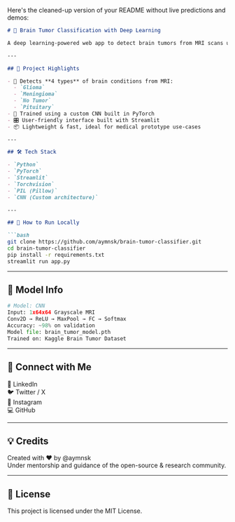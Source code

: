 Here's the cleaned-up version of your README without live predictions and demos:

```markdown
# 🧠 Brain Tumor Classification with Deep Learning

A deep learning-powered web app to detect brain tumors from MRI scans using a custom CNN model. Built with PyTorch and deployed using Streamlit.

---

## 📌 Project Highlights

- 🧠 Detects **4 types** of brain conditions from MRI:
  - `Glioma`
  - `Meningioma`
  - `No Tumor`
  - `Pituitary`
- 🧪 Trained using a custom CNN built in PyTorch
- 🎛️ User-friendly interface built with Streamlit
- 📦 Lightweight & fast, ideal for medical prototype use-cases

---

## 🛠 Tech Stack

- `Python`
- `PyTorch`
- `Streamlit`
- `Torchvision`
- `PIL (Pillow)`
- `CNN (Custom architecture)`

---

## 🧪 How to Run Locally

```bash
git clone https://github.com/aymnsk/brain-tumor-classifier.git
cd brain-tumor-classifier
pip install -r requirements.txt
streamlit run app.py
```

---

## 🧠 Model Info

```python
# Model: CNN
Input: 1x64x64 Grayscale MRI
Conv2D → ReLU → MaxPool → FC → Softmax
Accuracy: ~98% on validation
Model file: brain_tumor_model.pth
Trained on: Kaggle Brain Tumor Dataset
```

---

## 🔗 Connect with Me
💼 LinkedIn  
🐦 Twitter / X  
📸 Instagram  
💻 GitHub  

---

## 💡 Credits
Created with ❤️ by @aymnsk  
Under mentorship and guidance of the open-source & research community.

---

## 📃 License
This project is licensed under the MIT License.
```

